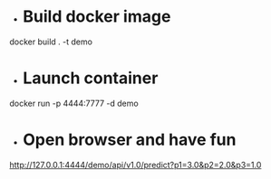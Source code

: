 * # Build docker image
docker build . -t demo

* # Launch container
docker run -p 4444:7777 -d demo

* # Open browser and have fun
http://127.0.0.1:4444/demo/api/v1.0/predict?p1=3.0&p2=2.0&p3=1.0
